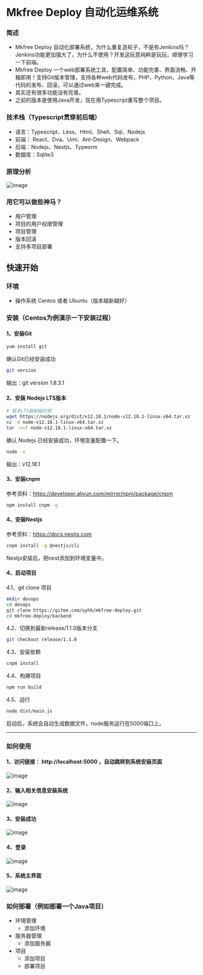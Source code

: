 #  Mkfree Deploy 自动化运维系统

### 简述
- Mkfree Deploy 自动化部署系统，为什么重复造轮子，不是有Jenkins吗？Jenkins功能更加强大了，为什么不使用？开发这玩意纯粹是玩玩，顺便学习一下前端。
- Mkfree Deploy 一个web部署系统工具，配置简单、功能完善、界面流畅、开箱即用！支持Git版本管理，支持各种web代码发布，PHP，Python，Java等代码的发布、回滚，可以通过web来一键完成。
- 其实还有很多功能没有完善。
- 之前的版本是使用Java开发，现在用Typescript重写整个项目。

### 技术栈（Typescript贯穿前后端）
- 语言：Typescript、Less、Html、Shell、Sql、Nodejs
- 前端： React、Dva、Umi、Ant-Design、Webpack
- 后端：Nodejs、Nestjs、Typeorm
- 数据库：Sqlite3

### 原理分析
![image](https://gitee.com/oyhk/mkfree-deploy/raw/master/doc/images/mk-deploy.jpeg)

### 用它可以做些神马？
- 用户管理
- 项目的用户权限管理
- 项目管理
- 版本回滚
- 支持多项目部署


## 快速开始

### 环境
- 操作系统 Centos 或者 Ubuntu（版本越新越好）

### 安装（Centos为例演示一下安装过程）

#### 1、安装Git
````bash
yum install git
````
确认Git已经安装成功
````bash
git version
````
输出：git version 1.8.3.1

#### 2、安装 Nodejs LTS版本
````bash
# 版本LTS越新越好哦
wget https://nodejs.org/dist/v12.18.1/node-v12.18.1-linux-x64.tar.xz
xz -d node-v12.18.1-linux-x64.tar.xz
tar -xvf node-v12.18.1-linux-x64.tar.xz
````
确认 Nodejs 已经安装成功，环境变量配置一下。
````bash
node -v
````
输出：v12.18.1
#### 3、安装cnpm
参考资料：https://developer.aliyun.com/mirror/npm/package/cnpm
````bash
npm install cnpm -g
````

#### 4、安装Nestjs
参考资料：https://docs.nestjs.com
````bash
cnpm install -g @nestjs/cli
````
Nestjs安装后，把nest添加到环境变量中。

#### 4、启动项目
4.1、git clone 项目
````bash
mkdir devops
cd devops
git clone https://gitee.com/oyhk/mkfree-deploy.git
cd mkfree-deploy/backend
````
4.2、切换到最新release/1.1.0版本分支
````bash
git checkout release/1.1.0
````
4.3、安装依赖
````bash
cnpm install
````
4.4、构建项目
````bash
npm run build
````
4.5、运行
````bash
node dist/main.js
````
启动后，系统会自动生成数据文件，node服务运行在5000端口上。

------
### 如何使用

#### 1、访问链接： http://localhost:5000 ，自动跳转到系统安装页面
![image](https://gitee.com/oyhk/mkfree-deploy/raw/master/doc/images/mk-install.png)
#### 2、输入相关信息安装系统
![image](https://gitee.com/oyhk/mkfree-deploy/raw/master/doc/images/mk-install3.png)
#### 3、安装成功
![image](https://gitee.com/oyhk/mkfree-deploy/raw/master/doc/images/mk-install-success.png)
#### 4、登录
![image](https://gitee.com/oyhk/mkfree-deploy/raw/master/doc/images/mk-login.png)
#### 5、系统主界面
![image](https://gitee.com/oyhk/mkfree-deploy/raw/master/doc/images/mk-welcome.png)

### 如何部署（例如部署一个Java项目）
- 环境管理
    - 添加环境
- 服务器管理
    - 添加服务器
- 项目
    - 添加项目
    - 部署项目